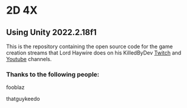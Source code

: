 # 2D 4X

## Using Unity 2022.2.18f1

This is the repository containing the open source code for the game creation streams that Lord Haywire does on his KilledByDev [Twitch](https://www.twitch.tv/killedbydev) 
and [Youtube](https://www.youtube.com/@killedbydev) channels.

### Thanks to the following people:

fooblaz

thatguykeedo

